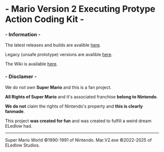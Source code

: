 # - Mario Version 2 Executing Protype Action Coding Kit -

### - Information -

The latest releases and builds are avalible [here](https://github.com/ELedlow-Studios/Mario-Version-2-Executing-Protype-Action-Coding-Kit/releases/).

Legacy (unsafe prototype) versions are avalible [here](https://github.com/ELedlow-Studios/Super-ELedlow-Bros/releases/).

The Wiki is available [here](https://github.com/ELedlow-Studios/Mario-Version-2-Executing-Protype-Action-Coding-Kit/wiki).

### - Disclamer -
We do not own **Super Mario** and this is a fan project.

**All Rights of Super Mario** and it's associated franchise **belong to Nintendo**.

**We do not** claim the rights of Nintendo's property and **this is clearly fanmade**.

This project **was created for fun** and was created to fulfill a weird dream ELedlow had.

---

Super Mario World ©1990-1991 of Nintendo.
Mar.V2.exe ©2022-2025 of ELedlow Studios.